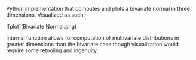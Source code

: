 Python implementation that computes and plots a bivariate normal in three dimensions.  Visualized as such:

![plot](Bivariate Normal.png)

Internal function allows for computation of multivariate distributions in greater dimensions than the bivariate case though visualization would require some retooling and ingenuity.
